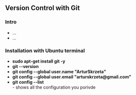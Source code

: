 <h2>Version Control with Git</h2>
<h3>Intro</h3>
<ul>
  <li>...</li>
  <li>...</li>
</ul>
<h3>Installation with Ubuntu terminal</h3>
<ul>
  <li><b>sudo apt-get install git -y</b></li>
  <li><b>git --version</b></li>
  <li><b>git config --global user.name "ArturSkrzeta"</b></li>
  <li><b>git config --global user.email "arturskrzeta@gmail.com"</b></li>
  <li><b>git config --list</b>
  <br>
  - shows all the configuration you porivde
  </li>
</ul>
